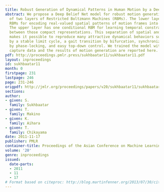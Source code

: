 ```yaml
---
title: Robust Generation of Dynamical Patterns in Human Motion by a Deep Belief Nets
abstract: We propose a Deep Belief Net model for robust motion generation, which consists
  of two layers of Restricted Boltzmann Machines (RBMs). The lower layer has multiple
  RBMs for encoding real-valued spatial patterns of motion frames into compact representations.
  The upper layer has one conditional RBM for learning temporal constraints on transitions
  between those compact representations. This separation of spatial and temporal learning
  makes it possible to reproduce many attractive dynamical behaviors such as walking
  by a stable limit cycle, a gait transition by bifurcation, synchronization of limbs
  by phase-locking, and easy top-down control. We trained the model with human motion
  capture data and the results of motion generation are reported here.
pdf: http://proceedings.pmlr.press/sukhbaatar11/sukhbaatar11.pdf
layout: inproceedings
id: sukhbaatar11
month: 0
firstpage: 231
lastpage: 246
page: 231-246
origpdf: http://jmlr.org/proceedings/papers/v20/sukhbaatar11/sukhbaatar11.pdf
sections: 
author:
- given: S.
  family: Sukhbaatar
- given: T.
  family: Makino
- given: K.
  family: Aihara
- given: T.
  family: Chikayama
date: 2011-11-17
publisher: PMLR
container-title: Proceedings of the Asian Conference on Machine Learning
volume: '20'
genre: inproceedings
issued:
  date-parts:
  - 2011
  - 11
  - 17
# Format based on citeproc: http://blog.martinfenner.org/2013/07/30/citeproc-yaml-for-bibliographies/
---
```

